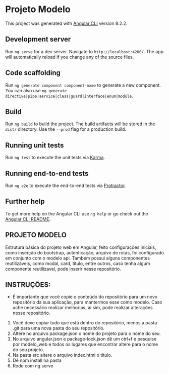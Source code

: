 # Projeto Modelo

This project was generated with [Angular CLI](https://github.com/angular/angular-cli) version 8.2.2.

## Development server

Run `ng serve` for a dev server. Navigate to `http://localhost:4200/`. The app will automatically reload if you change any of the source files.

## Code scaffolding

Run `ng generate component component-name` to generate a new component. You can also use `ng generate directive|pipe|service|class|guard|interface|enum|module`.

## Build

Run `ng build` to build the project. The build artifacts will be stored in the `dist/` directory. Use the `--prod` flag for a production build.

## Running unit tests

Run `ng test` to execute the unit tests via [Karma](https://karma-runner.github.io).

## Running end-to-end tests

Run `ng e2e` to execute the end-to-end tests via [Protractor](http://www.protractortest.org/).

## Further help

To get more help on the Angular CLI use `ng help` or go check out the [Angular CLI README](https://github.com/angular/angular-cli/blob/master/README.md).

## PROJETO MODELO

Estrutura básica do projeto web em Angular, feito configurações iniciais, como inserção do bootstrap, autenticação, arquivo de rotas, foi configurado em conjunto com o modelo api. Também possui alguns componentes reutilizáveis, como modal, card, titulo, entre outros, caso tenha algum componente reutilizavel, pode inserir nesse repositório.

## INSTRUÇÕES:

- É importante que você copie o conteúdo do repositório para um novo repositório da sua aplicação, para mantermos esse como modelo. Caso ache necessário realizar melhorias, ai sim, pode realizar alterações nesse repositório.

1. Você deve copiar tudo que está dentro do repositório, menos a pasta .git para uma nova pasta do seu repositório.
2. Altere no arquivo package.json o nome do projeto para o nome do seu.
3. No arquivo angular.json e package-lock.json dê um ctrl+f e pesquise por modelo_web e todos os lugares que encontrar altere para o nome do seu projeto.
4. Na pasta src altere o arquivo index.html o título.
5. Dê npm install na pasta
6. Rode com ng serve

